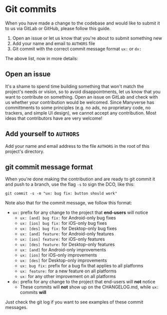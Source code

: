 <!--
SPDX-FileCopyrightText: 2021 The Manyverse Authors

SPDX-License-Identifier: CC-BY-4.0
-->

# Git commits

When you have made a change to the codebase and would like to submit it to us via GitLab or GitHub, please follow this guide.

1. Open an issue or let us know that you're about to submit something new
1. Add your name and email to `AUTHORS` file
1. Git commit with the correct commit message format `ux:` or `dx:`

The above list, now in more details:

## Open an issue

It's a shame to spend time building something that won't match the project's needs or vision, so to avoid disappointments, let us know that you want to contribute on something. Open an issue on GitLab and check with us whether your contribution would be welcomed. Since Manyverse has committments to some principles (e.g. no ads, no proprietary code, no trackers, and simple UI design), we cannot accept any contribution. Most ideas that contributors have are very welcome!

## Add yourself to `AUTHORS`

Add your name and email address to the file `AUTHORS` in the root of this project's directory.

## git commit message format

When you're done making the contribution and are ready to git commit it and push to a branch, use the flag `-s` to sign the DCO, like this:

```
git commit -s -m "ux: bug fix: button should work"
```

Note also that for the commit message, we follow this format:

- `ux:` prefix for any change to the project that **end-users** will notice
  - `ux: [and] bug fix:` for Android-only bug fixes
  - `ux: [ios] bug fix:` for iOS-only bug fixes
  - `ux: [des] bug fix:` for Desktop-only bug fixes
  - `ux: [and] feature:` for Android-only features
  - `ux: [ios] feature:` for iOS-only features
  - `ux: [des] feature:` for Desktop-only features
  - `ux: [and]` for Android-only improvements
  - `ux: [ios]` for iOS-only improvements
  - `ux: [des]` for Desktop-only improvements
  - `ux: bug fix:` prefix for a bug fix that applies to all platforms
  - `ux: feature:` for a new feature on all platforms
  - `ux:` for any other improvement on all platforms
- `dx:` prefix for any change to the project that end-users will **not** notice
  - These commits will **not** show up on the CHANGELOG.md, while `ux:` commits **will**

Just check the git log if you want to see examples of these commit messages.
